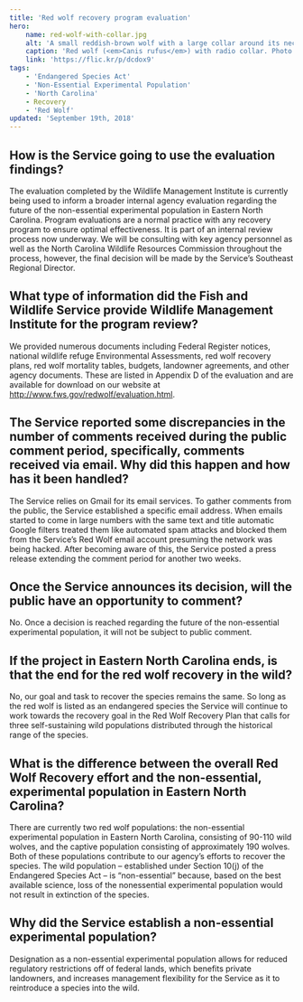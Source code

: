 ```yaml
---
title: 'Red wolf recovery program evaluation'
hero:
    name: red-wolf-with-collar.jpg
    alt: 'A small reddish-brown wolf with a large collar around its neck'
    caption: 'Red wolf (<em>Canis rufus</em>) with radio collar. Photo by Ryan Nordsven, USFWS.'
    link: 'https://flic.kr/p/dcdox9'
tags:
    - 'Endangered Species Act'
    - 'Non-Essential Experimental Population'
    - 'North Carolina'
    - Recovery
    - 'Red Wolf'
updated: 'September 19th, 2018'
---
```


## How is the Service going to use the evaluation findings?

The evaluation completed by the Wildlife Management Institute is currently being used to inform a broader internal agency evaluation regarding the future of the non-­essential experimental population in Eastern North Carolina. Program evaluations are a normal practice with any recovery program to ensure optimal effectiveness. It is part of an internal review process now underway. We will be consulting with key agency personnel as well as the North Carolina Wildlife Resources Commission throughout the process, however, the final decision will be made by the Service’s Southeast Regional Director.

## What type of information did the Fish and Wildlife Service provide Wildlife Management Institute for the program review?

We provided numerous documents including Federal Register notices, national wildlife refuge Environmental Assessments, red wolf recovery plans, red wolf mortality tables, budgets, landowner agreements, and other agency documents. These are listed in Appendix D of the evaluation and are available for download on our website at http://www.fws.gov/redwolf/evaluation.html.

## The Service reported some discrepancies in the number of comments received during the public comment period, specifically, comments received via	email. Why did this happen and how has it been handled?

The Service relies on Gmail for its email services. To gather comments from the public, the Service established a specific email address. When emails started to come in large numbers with the same text and title automatic Google filters treated them like automated spam attacks and blocked them from the Service’s Red Wolf email account presuming the network was being hacked. After becoming aware of this, the Service posted a press release extending the comment period for another two weeks.

## Once the Service announces its decision, will the public have an opportunity to comment?

No. Once a decision is reached regarding the future of the	non-essential experimental population, it will not be subject to public comment.

## If the project in Eastern North Carolina ends, is that the end for the red wolf recovery in the wild?

No, our goal and task to recover the species remains the same. So long as the red wolf is listed as an endangered species the Service will continue to work towards the recovery goal in the Red Wolf Recovery Plan that calls for three self-sustaining wild populations distributed through the historical range of the species.

## What is the difference between the overall Red Wolf Recovery effort and the non-essential, experimental population in Eastern North Carolina?

There are currently two red wolf populations: the non-essential experimental population in Eastern North Carolina, consisting of 90-110 wild wolves, and the captive population consisting of approximately 190 wolves. Both of these populations contribute to our agency’s efforts to recover the species. The wild population – established under Section 10(j) of the Endangered Species Act – is “non-essential” because, based on the best available science, loss of the nonessential experimental population would not result in extinction of the species.

## Why did the Service establish a non-essential experimental population?

Designation as a non-essential experimental population allows for reduced regulatory restrictions off of federal lands, which benefits private landowners, and increases management flexibility for the Service as it to reintroduce a species into the wild.

